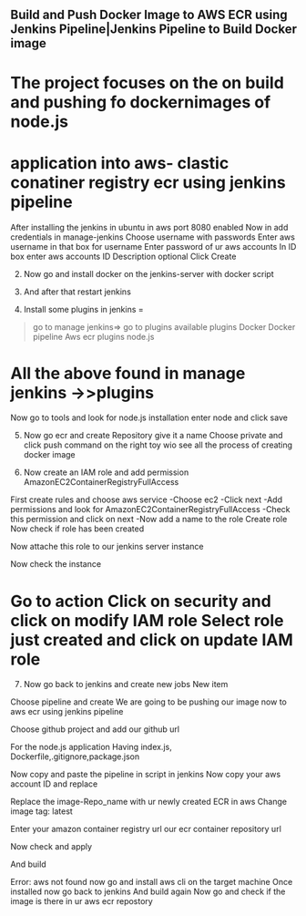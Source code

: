 ## Build and Push Docker Image to AWS ECR using Jenkins Pipeline|Jenkins Pipeline to Build Docker image

# The project focuses on the on build and pushing fo dockernimages of node.js 
# application into aws- clastic conatiner registry ecr using jenkins pipeline

After installing the jenkins in ubuntu  in aws port 8080 enabled
Now in add credentials in manage-jenkins
Choose username with passwords
Enter aws username in that box for username
Enter password of ur aws accounts
In ID box enter aws accounts ID
Description optional
Click Create

2. Now go and install docker on the jenkins-server with docker script
3. And after that restart jenkins

4. Install some plugins in jenkins =

> go to manage jenkins=> go to plugins available plugins
Docker 
Docker pipeline
Aws ecr plugins
node.js
# All the above found in manage jenkins ->>plugins
Now go to tools and look for node.js installation
enter node and click save

5. Now go ecr and create Repository give it a name
Choose private and click push command on the right toy wio see all the process of creating docker image

6. Now create an IAM role and add permission  AmazonEC2ContainerRegistryFullAccess

First create rules and choose aws service
-Choose ec2
-Click next
-Add permissions and look for AmazonEC2ContainerRegistryFullAccess
-Check this permission and click on next
-Now add a name to the role
Create role
 Now check if role has been created

Now attache this role to our jenkins server instance

Now check the instance

Go to action
Click on security and click on modify IAM role
Select role just created and click on update IAM role
=======

7. Now go back to jenkins and create new jobs
New item

Choose pipeline and create
We are going to be pushing our image now to aws ecr using jenkins pipeline

Choose github project and add our github url

For the node.js application
Having index.js, Dockerfile,.gitignore,package.json

Now copy and paste the pipeline  in script in jenkins
Now copy your aws account ID and replace

Replace the image-Repo_name with ur newly created ECR in aws
Change image tag:  latest

Enter your amazon container registry url   our ecr container repository url

Now check and apply

And build

Error: aws not found now go and install aws cli on the target machine
Once installed now go back to jenkins
And build again
Now go and check if the image is there in ur aws ecr repostory








